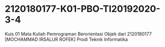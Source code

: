 # 2120180177-K01-PBO-TI20192020-3-4
Kuis 01 Mata Kuliah Pemrograman Berorientasi Objek dari 2120180177 [MOCHAMMAD IRSALUR ROFEK] Prodi Teknik Informatika
